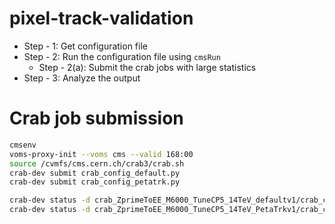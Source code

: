 # pixel-track-validation

- Step - 1: Get configuration file
- Step - 2: Run the configuration file using `cmsRun`
    - Step - 2(a): Submit the crab jobs with large statistics
- Step - 3: Analyze the output

# Crab job submission

```bash
cmsenv
voms-proxy-init --voms cms --valid 168:00
source /cvmfs/cms.cern.ch/crab3/crab.sh
crab-dev submit crab_config_default.py
crab-dev submit crab_config_petatrk.py
```

```bash
crab-dev status -d crab_ZprimeToEE_M6000_TuneCP5_14TeV_defaultv1/crab_crab_ZprimeToEE_M6000_TuneCP5_14TeV_defaultv1
crab-dev status -d crab_ZprimeToEE_M6000_TuneCP5_14TeV_PetaTrkv1/crab_crab_ZprimeToEE_M6000_TuneCP5_14TeV_PetaTrkv1
```